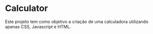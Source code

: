 # Calculator

Este projeto tem como objetivo a criação de uma calculadora utilizando apenas CSS, Javascript e HTML. 
